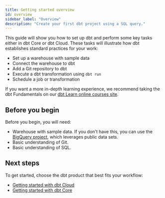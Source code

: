 ```yaml
---
title: Getting started overview
id: overview
sidebar_label: "Overview"
description: "Create your first dbt project using a SQL query."
---
```


<Snippet src="what-is-dbt-intro" />

This guide will show you how to set up dbt and perform some key tasks either in dbt Core or dbt Cloud. These tasks will illustrate how dbt establishes standard practices for your work:

* Set up a warehouse with sample data
* Connect the warehouse to dbt 
* Add a Git repository to dbt
* Execute a dbt transformation using `dbt run`
* Schedule a job or transformation

If you want a more in-depth learning experience, we recommend taking the dbt Fundamentals on our [dbt Learn online courses site](https://courses.getdbt.com/).

## Before you begin

Before you begin, you will need:

* Warehouse with sample data. If you don't have this, you can use the [BigQuery project](/docs/get-started/getting-started/getting-set-up/setting-up-bigquery), which leverages public data sets.
* Basic understanding of Git.
* Basic understanding of SQL.

## Next steps

To get started, choose the dbt product that best fits your workflow:

* [Getting started with dbt Cloud](/docs/get-started/getting-started/set-up-dbt-cloud)
* [Getting started with dbt Core](/docs/get-started/getting-started-dbt-core)
